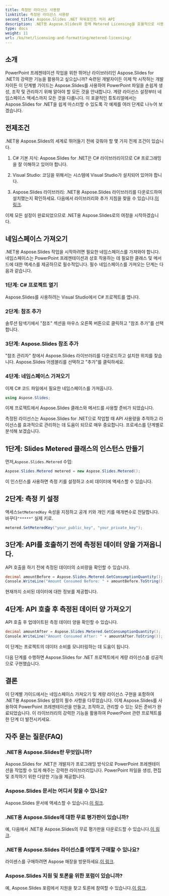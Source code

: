```yaml
---
title: 측정된 라이선스 사용량
linktitle: 측정된 라이선스 사용량
second_title: Aspose.Slides .NET 파워포인트 처리 API
description: .NET용 Aspose.Slides와 함께 Metered Licensing을 효율적으로 사용하는 방법을 알아보세요. 실제 사용량에 대한 비용을 지불하면서 API를 원활하게 통합하세요.
type: docs
weight: 11
url: /ko/net/licensing-and-formatting/metered-licensing/
---
```


## 소개

PowerPoint 프레젠테이션 작업을 위한 뛰어난 라이브러리인 Aspose.Slides for .NET의 강력한 기능을 활용하고 싶으십니까? 숙련된 개발자이든 이제 막 시작하는 개발자이든 이 단계별 가이드는 Aspose.Slides를 사용하여 PowerPoint 파일을 손쉽게 생성, 조작 및 관리하기 위해 알아야 할 모든 것을 안내합니다. 계량 라이선스 설정부터 네임스페이스 액세스까지 모든 것을 다룹니다. 이 포괄적인 튜토리얼에서는 Aspose.Slides for .NET을 쉽게 마스터할 수 있도록 각 예제를 여러 단계로 나누어 보겠습니다.

## 전제조건

.NET용 Aspose.Slides의 세계로 뛰어들기 전에 갖춰야 할 몇 가지 전제 조건이 있습니다.

1. C# 기본 지식: Aspose.Slides for .NET은 C# 라이브러리이므로 C# 프로그래밍을 잘 이해하고 있어야 합니다.

2. Visual Studio: 코딩을 위해서는 시스템에 Visual Studio가 설치되어 있어야 합니다.

3.  Aspose.Slides 라이브러리: .NET용 Aspose.Slides 라이브러리를 다운로드하여 설치했는지 확인하세요. 다음에서 라이브러리와 추가 지침을 찾을 수 있습니다.[이 링크](https://releases.aspose.com/slides/net/).

이제 모든 설정이 완료되었으므로 .NET용 Aspose.Slides로의 여정을 시작하겠습니다.

## 네임스페이스 가져오기

.NET용 Aspose.Slides 작업을 시작하려면 필요한 네임스페이스를 가져와야 합니다. 네임스페이스는 PowerPoint 프레젠테이션과 상호 작용하는 데 필요한 클래스 및 메서드에 대한 액세스를 제공하므로 필수적입니다. 필수 네임스페이스를 가져오는 단계는 다음과 같습니다.

### 1단계: C# 프로젝트 열기

Aspose.Slides를 사용하려는 Visual Studio에서 C# 프로젝트를 엽니다.

### 2단계: 참조 추가

솔루션 탐색기에서 "참조" 섹션을 마우스 오른쪽 버튼으로 클릭하고 "참조 추가"를 선택합니다.

### 3단계: Aspose.Slides 참조 추가

"참조 관리자" 창에서 Aspose.Slides 라이브러리를 다운로드하고 설치한 위치를 찾습니다. Aspose.Slides 어셈블리를 선택하고 "추가"를 클릭하세요.

### 4단계: 네임스페이스 가져오기

이제 C# 코드 파일에서 필요한 네임스페이스를 가져옵니다.

```csharp
using Aspose.Slides;
```

이제 프로젝트에서 Aspose.Slides 클래스와 메서드를 사용할 준비가 되었습니다.

측정된 라이선스는 Aspose.Slides for .NET으로 작업할 때 API 사용량을 추적하고 라이선스를 효과적으로 관리하는 데 도움이 되므로 매우 중요합니다. 프로세스를 단계별로 분석해 보겠습니다.

## 1단계: Slides Metered 클래스의 인스턴스 만들기

 먼저,`Aspose.Slides.Metered` 수업:

```csharp
Aspose.Slides.Metered metered = new Aspose.Slides.Metered();
```

이 인스턴스를 사용하면 측정 키를 설정하고 소비 데이터에 액세스할 수 있습니다.

## 2단계: 측정 키 설정

 액세스`SetMeteredKey` 속성을 지정하고 공개 키와 개인 키를 매개변수로 전달합니다. 바꾸다`"*****"` 실제 키로.

```csharp
metered.SetMeteredKey("your_public_key", "your_private_key");
```

## 3단계: API를 호출하기 전에 측정된 데이터 양을 가져옵니다.

API 호출을 하기 전에 측정된 데이터의 소비량을 확인할 수 있습니다.

```csharp
decimal amountBefore = Aspose.Slides.Metered.GetConsumptionQuantity();
Console.WriteLine("Amount Consumed Before: " + amountBefore.ToString());
```

현재까지 소비된 데이터에 대한 정보를 제공합니다.

## 4단계: API 호출 후 측정된 데이터 양 가져오기

API 호출 후 업데이트된 측정 데이터 양을 확인할 수 있습니다.

```csharp
decimal amountAfter = Aspose.Slides.Metered.GetConsumptionQuantity();
Console.WriteLine("Amount Consumed After: " + amountAfter.ToString());
```

이 단계는 프로젝트의 데이터 소비를 모니터링하는 데 도움이 됩니다.

다음 단계를 수행하면 Aspose.Slides for .NET 프로젝트에서 계량 라이선스를 성공적으로 구현했습니다.

## 결론

이 단계별 가이드에서는 네임스페이스 가져오기 및 계량 라이선스 구현을 포함하여 .NET용 Aspose.Slides 설정의 필수 사항을 다루었습니다. 이제 Aspose.Slides를 사용하여 PowerPoint 프레젠테이션을 만들고, 조작하고, 관리할 수 있는 모든 준비가 완료되었습니다. 이 라이브러리의 강력한 기능을 활용하여 PowerPoint 관련 프로젝트를 한 단계 더 발전시키세요.

## 자주 묻는 질문(FAQ)

### .NET용 Aspose.Slides란 무엇입니까?
Aspose.Slides for .NET은 개발자가 프로그래밍 방식으로 PowerPoint 프레젠테이션을 작업할 수 있게 해주는 강력한 라이브러리입니다. PowerPoint 파일을 생성, 편집 및 조작하기 위한 다양한 기능을 제공합니다.

### Aspose.Slides 문서는 어디서 찾을 수 있나요?
 Aspose.Slides 문서에 액세스할 수 있습니다.[이 링크](https://reference.aspose.com/slides/net/).

### .NET용 Aspose.Slides에 대한 무료 평가판이 있습니까?
 예, 다음에서 .NET용 Aspose.Slides의 무료 평가판을 다운로드할 수 있습니다.[이 링크](https://releases.aspose.com/).

### .NET용 Aspose.Slides 라이선스를 어떻게 구매할 수 있나요?
 라이센스를 구매하려면 Aspose 매장을 방문하세요.[이 링크](https://purchase.aspose.com/buy).

### Aspose.Slides 지원 및 토론을 위한 포럼이 있습니까?
 예, Aspose.Slides 포럼에서 지원을 찾고 토론에 참여할 수 있습니다.[이 링크](https://forum.aspose.com/).